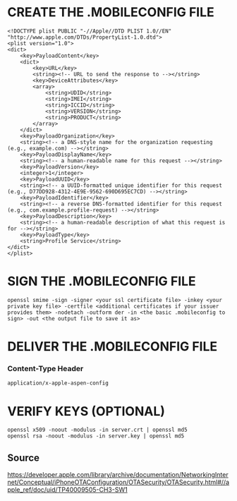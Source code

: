 # CREATE THE .MOBILECONFIG FILE


```<?xml version="1.0" encoding="UTF-8"?>
<!DOCTYPE plist PUBLIC "-//Apple//DTD PLIST 1.0//EN" "http://www.apple.com/DTDs/PropertyList-1.0.dtd">
<plist version="1.0">
<dict>
    <key>PayloadContent</key>
    <dict>
        <key>URL</key>
        <string><!-- URL to send the response to --></string>
        <key>DeviceAttributes</key>
        <array>
            <string>UDID</string>
            <string>IMEI</string>
            <string>ICCID</string>
            <string>VERSION</string>
            <string>PRODUCT</string>
        </array>
    </dict>
    <key>PayloadOrganization</key>
    <string><!-- a DNS-style name for the organization requesting (e.g., example.com) --></string>
    <key>PayloadDisplayName</key>
    <string><!-- a human-readable name for this request --></string>
    <key>PayloadVersion</key>
    <integer>1</integer>
    <key>PayloadUUID</key>
    <string><!-- a UUID-formatted unique identifier for this request (e.g., D77DD928-4312-4E9E-9562-690D695EC7CD) --></string>
    <key>PayloadIdentifier</key>
    <string><!-- a reverse DNS-formatted identifier for this request (e.g., com.example.profile-request) --></string>
    <key>PayloadDescription</key>
    <string><!-- a human-readable description of what this request is for --></string>
    <key>PayloadType</key>
    <string>Profile Service</string>
</dict>
</plist>
```




# SIGN THE .MOBILECONFIG FILE
```
openssl smime -sign -signer <your ssl certificate file> -inkey <your private key file> -certfile <additional certificates if your issuer provides them> -nodetach -outform der -in <the basic .mobileconfig to sign> -out <the output file to save it as>
```

# DELIVER THE .MOBILECONFIG FILE
### Content-Type Header
```
application/x-apple-aspen-config
```

# VERIFY KEYS (OPTIONAL)
```
openssl x509 -noout -modulus -in server.crt | openssl md5
openssl rsa -noout -modulus -in server.key | openssl md5
```


## Source
https://developer.apple.com/library/archive/documentation/NetworkingInternet/Conceptual/iPhoneOTAConfiguration/OTASecurity/OTASecurity.html#//apple_ref/doc/uid/TP40009505-CH3-SW1